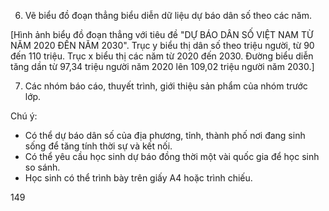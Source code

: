 6. Vẽ biểu đồ đoạn thẳng biểu diễn dữ liệu dự báo dân số theo các năm.

[Hình ảnh biểu đồ đoạn thẳng với tiêu đề "DỰ BÁO DÂN SỐ VIỆT NAM TỪ NĂM 2020 ĐẾN NĂM 2030". Trục y biểu thị dân số theo triệu người, từ 90 đến 110 triệu. Trục x biểu thị các năm từ 2020 đến 2030. Đường biểu diễn tăng dần từ 97,34 triệu người năm 2020 lên 109,02 triệu người năm 2030.]

7. Các nhóm báo cáo, thuyết trình, giới thiệu sản phẩm của nhóm trước lớp.

Chú ý:
- Có thể dự báo dân số của địa phương, tỉnh, thành phố nơi đang sinh sống để tăng tính thời sự và kết nối.
- Có thể yêu cầu học sinh dự báo đồng thời một vài quốc gia để học sinh so sánh.
- Học sinh có thể trình bày trên giấy A4 hoặc trình chiếu.

149